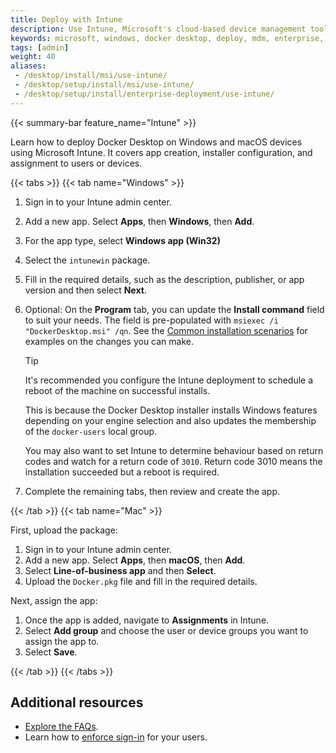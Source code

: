 ```yaml
---
title: Deploy with Intune
description: Use Intune, Microsoft's cloud-based device management tool, to deploy Docker Desktop
keywords: microsoft, windows, docker desktop, deploy, mdm, enterprise, administrator, mac, pkg, dmg
tags: [admin]
weight: 40
aliases:
 - /desktop/install/msi/use-intune/
 - /desktop/setup/install/msi/use-intune/
 - /desktop/setup/install/enterprise-deployment/use-intune/
---
```


{{< summary-bar feature_name="Intune" >}}

Learn how to deploy Docker Desktop on Windows and macOS devices using Microsoft Intune. It covers app creation, installer configuration, and assignment to users or devices.

{{< tabs >}}
{{< tab name="Windows" >}}

1. Sign in to your Intune admin center.
2. Add a new app. Select **Apps**, then **Windows**, then **Add**.
3. For the app type, select **Windows app (Win32)**
4. Select the `intunewin` package. 
5. Fill in the required details, such as the description, publisher, or app version and then select **Next**. 
6. Optional: On the **Program** tab, you can update the **Install command** field to suit your needs. The field is pre-populated with `msiexec /i "DockerDesktop.msi" /qn`. See the [Common installation scenarios](msi-install-and-configure.md) for examples on the changes you can make. 

   > [!TIP]
   >
   > It's recommended you configure the Intune deployment to schedule a reboot of the machine on successful installs.
   >
   > This is because the Docker Desktop installer installs Windows features depending on your engine selection and also updates the membership of the `docker-users` local group.
   >
   > You may also want to set Intune to determine behaviour based on return codes and watch for a return code of `3010`. Return code 3010 means the installation succeeded but a reboot is required.

7. Complete the remaining tabs, then review and create the app. 

{{< /tab >}}
{{< tab name="Mac" >}}

First, upload the package:

1. Sign in to your Intune admin center.
2. Add a new app. Select **Apps**, then **macOS**, then **Add**.
3. Select **Line-of-business app** and then **Select**.
4. Upload the `Docker.pkg` file and fill in the required details.

Next, assign the app:

1. Once the app is added, navigate to **Assignments** in Intune.
2. Select **Add group** and choose the user or device groups you want to assign the app to.
3. Select **Save**.

{{< /tab >}}
{{< /tabs >}}

## Additional resources

- [Explore the FAQs](faq.md).
- Learn how to [enforce sign-in](/manuals/security/for-admins/enforce-sign-in/_index.md) for your users.